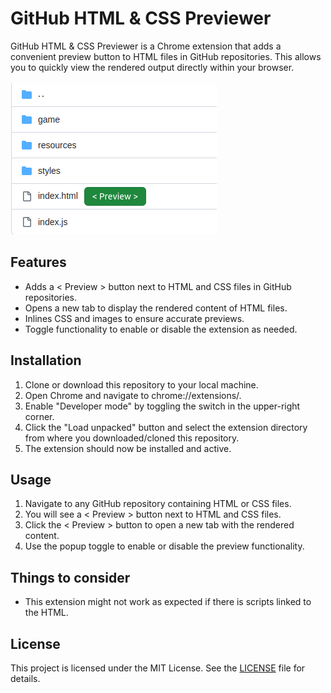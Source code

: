 # GitHub HTML & CSS Previewer
GitHub HTML & CSS Previewer is a Chrome extension that adds a convenient preview button to HTML files in GitHub repositories. This allows you to quickly view the rendered output directly within your browser.
<br><br>
![Alt text](/screenshots/preview.png?raw=true "Optional Title")


## Features
* Adds a < Preview > button next to HTML and CSS files in GitHub repositories.
* Opens a new tab to display the rendered content of HTML files.
* Inlines CSS and images to ensure accurate previews.
* Toggle functionality to enable or disable the extension as needed.

## Installation
1. Clone or download this repository to your local machine.
2. Open Chrome and navigate to chrome://extensions/.
3. Enable "Developer mode" by toggling the switch in the upper-right corner.
4. Click the "Load unpacked" button and select the extension directory from where you downloaded/cloned this repository.
5. The extension should now be installed and active.

## Usage
1. Navigate to any GitHub repository containing HTML or CSS files.
2. You will see a < Preview > button next to HTML and CSS files.
3. Click the < Preview > button to open a new tab with the rendered content.
4. Use the popup toggle to enable or disable the preview functionality.

## Things to consider
* This extension might not work as expected if there is scripts linked to the HTML.

## License
This project is licensed under the MIT License. See the [LICENSE](LICENSE) file for details.
